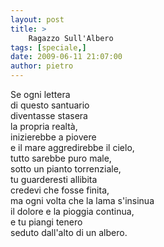 ```yaml
---
layout: post
title: >
    Ragazzo Sull'Albero
tags: [speciale,]
date: 2009-06-11 21:07:00
author: pietro
---
```

Se ogni lettera<br/>di questo santuario<br/>diventasse stasera<br/>la propria realtà,<br/>inizierebbe a piovere<br/>e il mare aggredirebbe il cielo,<br/>tutto sarebbe puro male,<br/>sotto un pianto torrenziale,<br/>tu guarderesti allibita<br/>credevi che fosse finita,<br/>ma ogni volta che la lama s'insinua<br/>il dolore e la pioggia continua,<br/>e tu piangi tenero<br/>seduto dall'alto di un albero.
